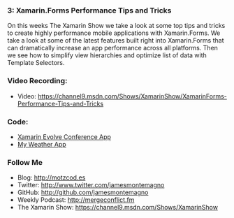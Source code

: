 ### 3: Xamarin.Forms Performance Tips and Tricks
On this weeks The Xamarin Show we take a look at some top tips and tricks to create highly performance mobile applications with Xamarin.Forms. We take a look at some of the latest features built right into Xamarin.Forms that can dramatically increase an app performance across all platforms. Then we see how to simplify view hierarchies and optimize list of data with Template Selectors.

### Video Recording:
* Video: https://channel9.msdn.com/Shows/XamarinShow/XamarinForms-Performance-Tips-and-Tricks

### Code:
* [Xamarin Evolve Conference App](http://github.com/xamarinhq/app-evolve)
* [My Weather App](http://github.com/jamesmontemagno/MyWeather.Forms)

### Follow Me
* Blog: http://motzcod.es
* Twitter: http://www.twitter.com/jamesmontemagno
* GitHub: http://github.com/jamesmontemagno
* Weekly Podcast: http://mergeconflict.fm
* The Xamarin Show:  https://channel9.msdn.com/Shows/XamarinShow


